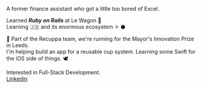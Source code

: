 A former finance assistant who got a little too bored of Excel.

Learned ***Ruby on Rails*** at Le Wagon 💎 \
Learning 🇯🇸 and its enormous ecosystem ⚛️ ⬢ 

🥤 Part of the Recuppa team, we're running for the Mayor's Innovation Prize in Leeds.\
I'm helping build an app for a reusable cup system. Learning some Swift for the iOS side of things. 🕊️

Interested in Full-Stack Development.\
[Linkedin](https://www.linkedin.com/in/araz-abedi/)
